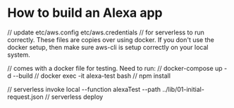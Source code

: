 # How to build an Alexa app

// update etc/aws.config
          etc/aws.credentials
// for serverless to run correctly. These files are copies over using docker. If you don't use the docker setup, then make sure aws-cli is setup correctly on your local system.
          

// comes with a docker file for testing. Need to run:
// docker-compose up -d --build
// docker exec -it alexa-test bash
// npm install


// serverless invoke local --function alexaTest --path ../lib/01-initial-request.json
// serverless deploy